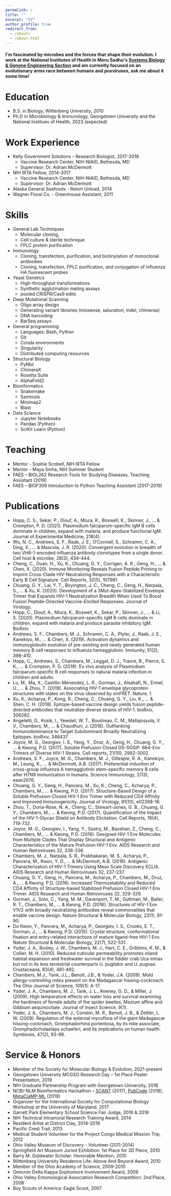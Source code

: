 ```yaml
---
permalink: /
title: ""
excerpt: "CV"
author_profile: true
redirect_from: 
  - /about/
  - /about.html
---
```


#### I'm fascinated by microbes and the forces that shape their evolution. I work at the National Institutes of Health in Meru Sadhu's [Systems Biology & Genone Engineering Section](https://www.genome.gov/staff/Meru-J-Sadhu-PhD) and am currently focused on an evolutionary arms race between humans and poxviruses, ask me about it some time!

Education
======
* B.S. in Biology, Wittenberg University, 2010
* Ph.D in Microbiology & Immunology, Georgetown University and the National Institues of Health, 2023 (expected)

Work Experience
======
* Kelly Government Solutions – Research Biologist, 2017-2018
  * Vaccine Research Center, NIH-NIAID, Bethesda, MD
  * Supervisor: Dr. Adrian McDermott
* NIH IRTA Fellow, 2014-2017
  * Vaccine Research Center, NIH-NIAID, Bethesda, MD
  * Supervisor: Dr. Adrian McDermott
* Alaska General Seafoods - Retort Unload, 2014
* Wagner Floral Co. - Greenhouse Assistant, 2011
  
Skills
======
* General Lab Techniques
  * Molecular cloning, 
  * Cell culture & sterile technique
  * FPLC protein purification
* Immunology
  * Cloning, transfection, purification, and biotinylation of monoclonal antibodies
  * Cloning, transfection, FPLC purification, and conjugation of influenza HA fluorescent probes
* Yeast Genetics
  * High-throughput transformations
  * Synthetic agglutination mating assays
  * pooled CRISPR/Cas9 edits
* Deep Mutational Scanning
  * Oligo array design
  * Generating variant libraries (missense, saturation, indel, chimeras)
  * DNA barcoding
  * BarSeq assays
* General programming
  * Languages: Bash, Python
  * Git
  * Conda environments
  * Singularity
  * Distributed computing resources
* Structural Biology
  * PyMol
  * ChimeraX
  * Rosetta Suite
  * AlphaFold2
* Bioinformatics
  * Snakemake
  * Samtools
  * Minimap2
  * Blast
* Data Science
  * Jupyter Notebooks
  * Pandas (Python)
  * SciKit Learn (Python)

Teaching
======
* Mentor - Sophie Scobell, NIH IRTA Fellow
* Mentor - Maya Sinha, NIH Summer Student
* FAES – BIOL262 Research Tools for Studying Diseases, Teaching Assistant (2018)
* FAES – BIOF309 Introduction to Python Teaching Assistant (2017-2019)

Publications
======
* Hopp, C. S., Sekar, P., Diouf, A., Miura, K., Boswell, K., Skinner, J., ... & Crompton, P. D. (2021). Plasmodium falciparum–specific IgM B cells dominate in children, expand with malaria, and produce functional IgM. Journal of Experimental Medicine, 218(4).
* Wu, N. C., Andrews, S. F., Raab, J. E., O’Connell, S., Schramm, C. A., Ding, X., ... & Mascola, J. R. (2020). Convergent evolution in breadth of two VH6-1-encoded influenza antibody clonotypes from a single donor. Cell host & microbe, 28(3), 434-444.
* Cheng, C., Duan, H., Xu, K., Chuang, G. Y., Corrigan, A. R., Geng, H., ... & Chen, X. (2020). Immune Monitoring Reveals Fusion Peptide Priming to Imprint Cross-Clade HIV-Neutralizing Responses with a Characteristic Early B Cell Signature. Cell Reports, 32(5), 107981.
* Chuang, G. Y., Lai, Y. T., Boyington, J. C., Cheng, C., Geng, H., Narpala, S., ... & Xu, K. (2020). Development of a 3Mut-Apex-Stabilized Envelope Trimer that Expands HIV-1 Neutralization Breadth When Used To Boost Fusion Peptide-Directed Vaccine-Elicited Responses. Journal of Virology.
* Hopp, C., Diouf, A., Miura, K., Boswell, K., Sekar, P., Skinner, J., ... & Li, S. (2020). Plasmodium falciparum-specific IgM B cells dominate in children, expand with malaria and produce parasite inhibitory IgM. BioRxiv.
* Andrews, S. F., Chambers, M. J., Schramm, C. A., Plyler, J., Raab, J. E., Kanekiyo, M., ... & Chen, X. (2019). Activation dynamics and immunoglobulin evolution of pre-existing and newly generated human memory B cell responses to influenza hemagglutinin. Immunity, 51(2), 398-410.
* Hopp, C., Andrews, S., Chambers, M., Leggat, D. J., Traore, B., Pierce, S. K., ... & Crompton, P. D. (2019). Ex vivo analysis of Plasmodium falciparum-specific B cell responses to natural malaria infection in children and adults.
* Lu, M., Ma, X., Castillo-Menendez, L. R., Gorman, J., Alsahafi, N., Ermel, U., ... & Zhou, T. (2019). Associating HIV-1 envelope glycoprotein structures with states on the virus observed by smFRET. Nature, 1.
* Xu, K., Acharya, P., Kong, R., Cheng, C., Chuang, G. Y., Liu, K., ... & Shen, C. H. (2018). Epitope-based vaccine design yields fusion peptide-directed antibodies that neutralize diverse strains of HIV-1. bioRxiv, 306282.
* Angeletti, D., Kosik, I., Yewdell, W. T., Boudreau, C. M., Mallajosyula, V. V., Chambers, M., ... & Chaudhuri, J. (2018). Outflanking Immunodominance to Target Subdominant Broadly Neutralizing Epitopes. bioRxiv, 346437.
* Joyce, M. G., Georgiev, I. S., Yang, Y., Druz, A., Geng, H., Chuang, G. Y., ... & Kwong, P.D. (2017). Soluble Prefusion Closed DS-SOSIP. 664-Env Trimers of Diverse HIV-1 Strains. Cell reports, 21(10), 2992-3002.
* Andrews, S. F., Joyce, M. G., Chambers, M. J., Gillespie, R. A., Kanekiyo, M., Leung, K., ... & McDermott, A.B. (2017). Preferential induction of cross-group influenza A hemagglutinin stem–specific memory B cells after H7N9 immunization in humans. Science Immunology, 2(13), eaan2676.
* Chuang, G. Y., Geng, H., Pancera, M., Xu, K., Cheng, C., Acharya, P., Chambers, M., ... & Kwong, P.D. (2017). Structure-Based Design of a Soluble Prefusion-Closed HIV-1 Env Trimer with Reduced CD4 Affinity and Improved Immunogenicity. Journal of Virology, 91(10), e02268-16.
* Zhou, T., Doria-Rose, N. A., Cheng, C., Stewart-Jones, G. B., Chuang, G. Y., Chambers, M., ... & Kwong, P.D. (2017). Quantification of the Impact of the HIV-1-Glycan Shield on Antibody Elicitation. Cell Reports, 19(4), 719-732.
* Joyce, M. G., Georgiev, I., Yang, Y., Sastry, M., Baoshan, Z., Cheng, C., Chambers, M., ... & Kwong, P.D. (2016). Designed HIV-1 Env Molecules from Multiple Clades That Display Structural and Antigenic Characteristics of the Mature Prefusion HIV-1 Env. AIDS Research and Human Retroviruses 32, 336-336.
* Chambers, M. J., Narpala, S. R., Prabhakaran, M. S., Acharya, P., Pancera, M., Kwon, Y. D., ... & McDermott, A.B. (2016). Antigenic Characterization of HIV-1 Trimers Using Meso Scale Discovery ECLIA. AIDS Research and Human Retroviruses 32, 237-237.
* Chuang, G. Y., Geng, H., Pancera, M., Acharya, P., Chambers, M., Druz, A., ... & Kwong, P.D. (2016). Increased Thermostability and Reduced CD4 Affinity of Structure-based Stabilized Prefusion Closed HIV-1 Env Trimer. AIDS Research and Human Retroviruses 32, 329-329.
* Gorman, J., Soto, C., Yang, M. M., Davenport, T. M., Guttman, M., Bailer, R. T., Chambers, M., ... & Kwong, P.D. (2016). Structures of HIV-1 Env V1V2 with broadly neutralizing antibodies reveal commonalities that enable vaccine design. Nature Structural & Molecular Biology, 23(1), 81-90.
* Do Kwon, Y., Pancera, M., Acharya, P., Georgiev, I. S., Crooks, E. T., Gorman, J., ... & Kwong, P.D. (2015). Crystal structure, conformational fixation and entry-related interactions of mature ligand-free HIV-1 Env. Nature Structural & Molecular Biology, 22(7), 522-531.
* Yoder, J. A., Bosley, J. W., Chambers, M. J., Hart, C. E., Gribbins, K. M., & Collier, M. H. (2010). Reduced cuticular permeability promotes inland habitat expansion and freshwater survival in the fiddler crab Uca minax but not in its less terrestrial counterparts U. pugilator and U. pugnax. Crustaceana, 83(4), 481-492.
* Chambers, M.J., Tank, J.L., Benoit, J.B., & Yoder, J.A.  (2009).  Mold allergy-controlling mites present on the Madagascar hissing-cockroach.  The Ohio Journal of Science, 109(1): A-17.
* Yoder, J. A., Chambers, M. J., Tank, J. L., Keeney, G. D., & Miller, J. (2009). High temperature effects on water loss and survival examining the hardiness of female adults of the spider beetles, Mezium affine and Gibbium aequinoctiale. Journal of Insect Science, 9(1).
* Yoder, J. A., Chambers, M. J., Condon, M. R., Benoit, J. B., & Zettler, L. W. (2009). Regulation of the external mycoflora of the giant Madagascar hissing-cockroach, Gromphadorhina portentosa, by its mite associate, Gromphadorholaelaps schaeferi, and its implications on human health. Symbiosis, 47(2), 93-98.

Service & Honors
======
* Member of the Society for Molecular Biology & Evolution, 2021-present
* Georgetown University MCGSO Research Day – 1st Place Poster Presentation, 2019
* NIH Graduate Partnership Program with Georgetown University, 2018
* NCBI-NLM  Bioinformatics Hackathon – [SCANT](https://github.com/NCBI-Hackathons/SCANT/) (2017), [PubCode](https://github.com/NCBI-Hackathons/PubCode) (2018), [MetaClaMP-ML](https://github.com/NCBI-Hackathons/MetaClaMP-ML) (2019)
* Organizer for the International Society for Computational Biology Workshop at the University of Maryland, 2017
* Garrett Park Elementary School Science Fair Judge, 2016 & 2018
* NIH Technical Intramural Research Training Award, 2014
* Resident Artist at District Clay, 2014-2016
* Pacific Crest Trail, 2013
* Medical Student Volunteer for the Project Congo Medical Mission Trip, 2012
* Ohio Valley Museum of Discovery - Volunteer (2011-2014)
* Springfield Art Museum Juried Exhibition: 1st Place for 3D Piece, 2010
* Barry M. Goldwater Scholar: Honorable Mention, 2010
* Wittenberg University Residence Life: Above And Beyond Award, 2010
* Member of the Ohio Academy of Science, 2009-2010
* Omicron Delta Kappa Sophomore Involvement Award, 2009
* Ohio Valley Entomological Association Research Competition: 2nd Place, 2008
* Boy Scouts of America: Eagle Scout, 2007

